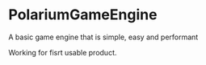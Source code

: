 # PolariumGameEngine
A basic game engine that is simple, easy and performant

Working for fisrt usable product.

